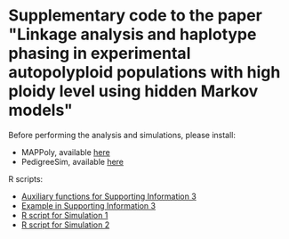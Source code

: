 # Supplementary code to the paper "Linkage analysis and haplotype phasing in experimental autopolyploid populations with high ploidy level using hidden Markov models"

Before performing the analysis and simulations, please install:

- MAPPoly, available [here](https://github.com/mmollina/MAPPoly)
- PedigreeSim, available [here](https://www.wur.nl/en/show/Software-PedigreeSim.htm)

R scripts:
- [Auxiliary functions for Supporting Information 3](https://github.com/mmollina/Autopolyploid_Linkage/SI3_auxiliary_functions.R)
- [Example in Supporting Information 3](https://github.com/mmollina/Autopolyploid_Linkage/SI3_example.R)
- [R script for Simulation 1](https://github.com/mmollina/Autopolyploid_Linkage/simulation1_script.R)
- [R script for Simulation 2](https://github.com/mmollina/Autopolyploid_Linkage/simulation2_script.R)
